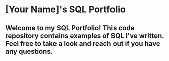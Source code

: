 # [Your Name]'s SQL Portfolio

## Welcome to my SQL Portfolio! This code repository contains examples of SQL I've written.  Feel free to take a look and reach out if you have any questions.

